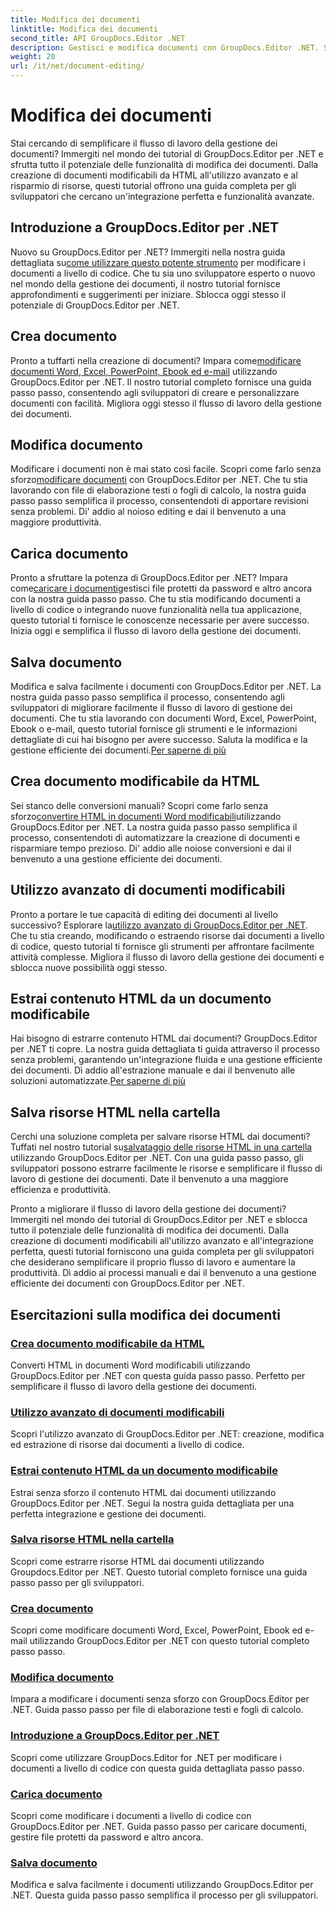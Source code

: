```yaml
---
title: Modifica dei documenti
linktitle: Modifica dei documenti
second_title: API GroupDocs.Editor .NET
description: Gestisci e modifica documenti con GroupDocs.Editor .NET. Scopri come creare, modificare e salvare documenti con facilità. Migliora il tuo flusso di lavoro di gestione dei documenti oggi stesso!
weight: 20
url: /it/net/document-editing/
---
```


# Modifica dei documenti


Stai cercando di semplificare il flusso di lavoro della gestione dei documenti? Immergiti nel mondo dei tutorial di GroupDocs.Editor per .NET e sfrutta tutto il potenziale delle funzionalità di modifica dei documenti. Dalla creazione di documenti modificabili da HTML all'utilizzo avanzato e al risparmio di risorse, questi tutorial offrono una guida completa per gli sviluppatori che cercano un'integrazione perfetta e funzionalità avanzate.

## Introduzione a GroupDocs.Editor per .NET

 Nuovo su GroupDocs.Editor per .NET? Immergiti nella nostra guida dettagliata su[come utilizzare questo potente strumento](./introduction-groupdocs-editor/) per modificare i documenti a livello di codice. Che tu sia uno sviluppatore esperto o nuovo nel mondo della gestione dei documenti, il nostro tutorial fornisce approfondimenti e suggerimenti per iniziare. Sblocca oggi stesso il potenziale di GroupDocs.Editor per .NET.

## Crea documento

Pronto a tuffarti nella creazione di documenti? Impara come[modificare documenti Word, Excel, PowerPoint, Ebook ed e-mail](./create-document/) utilizzando GroupDocs.Editor per .NET. Il nostro tutorial completo fornisce una guida passo passo, consentendo agli sviluppatori di creare e personalizzare documenti con facilità. Migliora oggi stesso il flusso di lavoro della gestione dei documenti.

## Modifica documento

 Modificare i documenti non è mai stato così facile. Scopri come farlo senza sforzo[modificare documenti](./edit-document/) con GroupDocs.Editor per .NET. Che tu stia lavorando con file di elaborazione testi o fogli di calcolo, la nostra guida passo passo semplifica il processo, consentendoti di apportare revisioni senza problemi. Di' addio al noioso editing e dai il benvenuto a una maggiore produttività.


## Carica documento

 Pronto a sfruttare la potenza di GroupDocs.Editor per .NET? Impara come[caricare i documenti](./load-document/)gestisci file protetti da password e altro ancora con la nostra guida passo passo. Che tu stia modificando documenti a livello di codice o integrando nuove funzionalità nella tua applicazione, questo tutorial ti fornisce le conoscenze necessarie per avere successo. Inizia oggi e semplifica il flusso di lavoro della gestione dei documenti.

## Salva documento

 Modifica e salva facilmente i documenti con GroupDocs.Editor per .NET. La nostra guida passo passo semplifica il processo, consentendo agli sviluppatori di migliorare facilmente il flusso di lavoro di gestione dei documenti. Che tu stia lavorando con documenti Word, Excel, PowerPoint, Ebook o e-mail, questo tutorial fornisce gli strumenti e le informazioni dettagliate di cui hai bisogno per avere successo. Saluta la modifica e la gestione efficiente dei documenti.[Per saperne di più](./save-document/)

## Crea documento modificabile da HTML

 Sei stanco delle conversioni manuali? Scopri come farlo senza sforzo[convertire HTML in documenti Word modificabili](./create-editable-document-from-html/)utilizzando GroupDocs.Editor per .NET. La nostra guida passo passo semplifica il processo, consentendoti di automatizzare la creazione di documenti e risparmiare tempo prezioso. Di' addio alle noiose conversioni e dai il benvenuto a una gestione efficiente dei documenti.

## Utilizzo avanzato di documenti modificabili

 Pronto a portare le tue capacità di editing dei documenti al livello successivo? Esplorare la[utilizzo avanzato di GroupDocs.Editor per .NET](./advanced-usage-of-editable-documents/). Che tu stia creando, modificando o estraendo risorse dai documenti a livello di codice, questo tutorial ti fornisce gli strumenti per affrontare facilmente attività complesse. Migliora il flusso di lavoro della gestione dei documenti e sblocca nuove possibilità oggi stesso.

## Estrai contenuto HTML da un documento modificabile

 Hai bisogno di estrarre contenuto HTML dai documenti? GroupDocs.Editor per .NET ti copre. La nostra guida dettagliata ti guida attraverso il processo senza problemi, garantendo un'integrazione fluida e una gestione efficiente dei documenti. Dì addio all'estrazione manuale e dai il benvenuto alle soluzioni automatizzate.[Per saperne di più](./extract-html-content-from-editable-document/)

## Salva risorse HTML nella cartella

 Cerchi una soluzione completa per salvare risorse HTML dai documenti? Tuffati nel nostro tutorial su[salvataggio delle risorse HTML in una cartella](./save-html-resources-to-folder/) utilizzando GroupDocs.Editor per .NET. Con una guida passo passo, gli sviluppatori possono estrarre facilmente le risorse e semplificare il flusso di lavoro di gestione dei documenti. Date il benvenuto a una maggiore efficienza e produttività.

Pronto a migliorare il flusso di lavoro della gestione dei documenti? Immergiti nel mondo dei tutorial di GroupDocs.Editor per .NET e sblocca tutto il potenziale delle funzionalità di modifica dei documenti. Dalla creazione di documenti modificabili all'utilizzo avanzato e all'integrazione perfetta, questi tutorial forniscono una guida completa per gli sviluppatori che desiderano semplificare il proprio flusso di lavoro e aumentare la produttività. Dì addio ai processi manuali e dai il benvenuto a una gestione efficiente dei documenti con GroupDocs.Editor per .NET. 
## Esercitazioni sulla modifica dei documenti
### [Crea documento modificabile da HTML](./create-editable-document-from-html/)
Converti HTML in documenti Word modificabili utilizzando GroupDocs.Editor per .NET con questa guida passo passo. Perfetto per semplificare il flusso di lavoro della gestione dei documenti.
### [Utilizzo avanzato di documenti modificabili](./advanced-usage-of-editable-documents/)
Scopri l'utilizzo avanzato di GroupDocs.Editor per .NET: creazione, modifica ed estrazione di risorse dai documenti a livello di codice.
### [Estrai contenuto HTML da un documento modificabile](./extract-html-content-from-editable-document/)
Estrai senza sforzo il contenuto HTML dai documenti utilizzando GroupDocs.Editor per .NET. Segui la nostra guida dettagliata per una perfetta integrazione e gestione dei documenti.
### [Salva risorse HTML nella cartella](./save-html-resources-to-folder/)
Scopri come estrarre risorse HTML dai documenti utilizzando Groupdocs.Editor per .NET. Questo tutorial completo fornisce una guida passo passo per gli sviluppatori.
### [Crea documento](./create-document/)
Scopri come modificare documenti Word, Excel, PowerPoint, Ebook ed e-mail utilizzando GroupDocs.Editor per .NET con questo tutorial completo passo passo.
### [Modifica documento](./edit-document/)
Impara a modificare i documenti senza sforzo con GroupDocs.Editor per .NET. Guida passo passo per file di elaborazione testi e fogli di calcolo.
### [Introduzione a GroupDocs.Editor per .NET](./introduction-groupdocs-editor/)
Scopri come utilizzare GroupDocs.Editor for .NET per modificare i documenti a livello di codice con questa guida dettagliata passo passo.
### [Carica documento](./load-document/)
Scopri come modificare i documenti a livello di codice con GroupDocs.Editor per .NET. Guida passo passo per caricare documenti, gestire file protetti da password e altro ancora.
### [Salva documento](./save-document/)
Modifica e salva facilmente i documenti utilizzando GroupDocs.Editor per .NET. Questa guida passo passo semplifica il processo per gli sviluppatori.